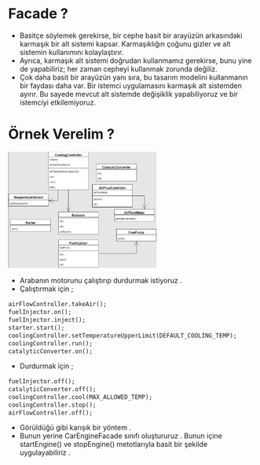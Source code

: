 # Facade ? 
* Basitçe söylemek gerekirse, bir cephe basit bir arayüzün arkasındaki karmaşık bir alt sistemi kapsar. 
Karmaşıklığın çoğunu gizler ve alt sistemin kullanımını kolaylaştırır.
* Ayrıca, karmaşık alt sistemi doğrudan kullanmamız gerekirse, bunu yine de yapabiliriz; 
her zaman cepheyi kullanmak zorunda değiliz.
* Çok daha basit bir arayüzün yanı sıra, bu tasarım modelini kullanmanın bir faydası daha var. 
Bir istemci uygulamasını karmaşık alt sistemden ayırır. Bu sayede mevcut alt sistemde değişiklik 
yapabiliyoruz ve bir istemciyi etkilemiyoruz.

# Örnek Verelim ? 

<img src="https://github.com/rasitesdmr/StructuralDesignPatterns/blob/master/image/facede.jpg"  width="60%" height="50%"/>

* Arabanın motorunu çalıştırıp durdurmak istiyoruz .
* Çalıştırmak için ;

```text
airFlowController.takeAir();
fuelInjector.on();
fuelInjector.inject();
starter.start();
coolingController.setTemperatureUpperLimit(DEFAULT_COOLING_TEMP);
coolingController.run();
catalyticConverter.on();
```
* Durdurmak için ;

```text
fuelInjector.off();
catalyticConverter.off();
coolingController.cool(MAX_ALLOWED_TEMP);
coolingController.stop();
airFlowController.off();
```
* Görüldüğü gibi karışık bir yöntem .
* Bunun yerine CarEngineFacade sınıfı oluştururuz . Bunun içine startEngine() ve stopEngine() metotlarıyla basit
bir şekilde uygulayabiliriz .
